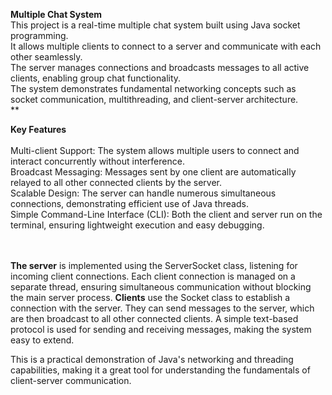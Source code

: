 **Multiple Chat System**
<br>
This project is a real-time multiple chat system built using Java socket programming. <br>
It allows multiple clients to connect to a server and communicate with each other seamlessly. <br>
The server manages connections and broadcasts messages to all active clients, enabling group chat functionality. <br>
The system demonstrates fundamental networking concepts such as socket communication, multithreading, and client-server architecture. <br> **<br>

**Key Features** <br> <br>
Multi-client Support: The system allows multiple users to connect and interact concurrently without interference.<br>
Broadcast Messaging: Messages sent by one client are automatically relayed to all other connected clients by the server.<br>
Scalable Design: The server can handle numerous simultaneous connections, demonstrating efficient use of Java threads. <br>
Simple Command-Line Interface (CLI): Both the client and server run on the terminal, ensuring lightweight execution and easy debugging. <br> <br> <br>

**The server** is implemented using the ServerSocket class, listening for incoming client connections. Each client connection is managed on a separate thread, ensuring simultaneous communication without blocking the main server process.
**Clients** use the Socket class to establish a connection with the server. They can send messages to the server, which are then broadcast to all other connected clients.
A simple text-based protocol is used for sending and receiving messages, making the system easy to extend. <br>

This is a practical demonstration of Java's networking and threading capabilities, making it a great tool for understanding the fundamentals of client-server communication.
